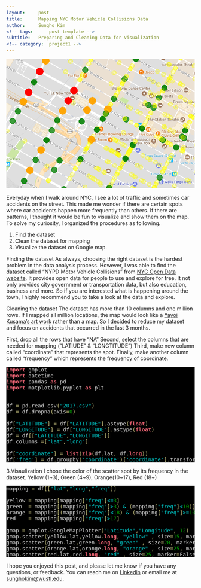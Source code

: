 ```yaml
---
layout:     post
title:      Mapping NYC Motor Vehicle Collisions Data
author:     Sungho Kim
<!-- tags: 		post template -->
subtitle:  	Preparing and Cleaning Data for Visualization
<!-- category:  project1 -->
---
```



![Description](/img/post/map_shot.png)


Everyday when I walk around NYC, I see a lot of traffic and sometimes car accidents on the street. This made me wonder if there are certain spots where car accidents happen more frequently than others. If there are patterns, I thought it would be fun to visualize and show them on the map. To solve my curiosity, I organized the procedures as following. 


1. Find the dataset 
2. Clean the dataset for mapping
3. Visualize the dataset on Google map.



Finding the dataset
As always, choosing the right dataset is the hardest problem in the data
analysis process. However, I was able to find the dataset called “NYPD Motor Vehicle Collisions” from [NYC Open Data website](https://opendata.cityofnewyork.us/). It provides open data for people to use and explore for free. It not only provides city government or transportation data, but also education, business and more. So if you are interested what is happening around the town, I highly recommend you to take a look at the data and explore. 

Cleaning the dataset 
The dataset has more than 10 columns and one million rows. If I mapped all million locations, the map would look like a [Yayoi Kusama’s art work](http://payload526.cargocollective.com/1/1/60195/12836514/obiliteration-room.jpg) rather than a map. So I decided to reduce my dataset and focus on accidents that occurred in the last 3 months.

First, drop all the rows that have “NA” Second, select the columns that are needed for mapping (“LATIUDE” & “LONGTITUDE”) Third, make new column called “coordinate” that represents the spot. Finally, make another column called “frequency” which represents the frequency of coordinate. 

<pre style='color:#d1d1d1;background:#000000;'><span style='color:#e66170; font-weight:bold; '>import</span> gmplot 
<span style='color:#e66170; font-weight:bold; '>import</span> datetime
<span style='color:#e66170; font-weight:bold; '>import</span> pandas <span style='color:#e66170; font-weight:bold; '>as</span> pd
<span style='color:#e66170; font-weight:bold; '>import</span> matplotlib<span style='color:#d2cd86; '>.</span>pyplot <span style='color:#e66170; font-weight:bold; '>as</span> plt  


df <span style='color:#d2cd86; '>=</span> pd<span style='color:#d2cd86; '>.</span>read_csv<span style='color:#d2cd86; '>(</span><span style='color:#00c4c4; '>"2017.csv"</span><span style='color:#d2cd86; '>)</span>
df <span style='color:#d2cd86; '>=</span> df<span style='color:#d2cd86; '>.</span>dropna<span style='color:#d2cd86; '>(</span>axis<span style='color:#d2cd86; '>=</span><span style='color:#00a800; '>0</span><span style='color:#d2cd86; '>)</span>

df<span style='color:#d2cd86; '>[</span><span style='color:#00c4c4; '>"LATITUDE"</span><span style='color:#d2cd86; '>]</span> <span style='color:#d2cd86; '>=</span> df<span style='color:#d2cd86; '>[</span><span style='color:#00c4c4; '>"LATITUDE"</span><span style='color:#d2cd86; '>]</span><span style='color:#d2cd86; '>.</span>astype<span style='color:#d2cd86; '>(</span><span style='color:#e66170; font-weight:bold; '>float</span><span style='color:#d2cd86; '>)</span>
df<span style='color:#d2cd86; '>[</span><span style='color:#00c4c4; '>"LONGITUDE"</span><span style='color:#d2cd86; '>]</span> <span style='color:#d2cd86; '>=</span> df<span style='color:#d2cd86; '>[</span><span style='color:#00c4c4; '>"LONGITUDE"</span><span style='color:#d2cd86; '>]</span><span style='color:#d2cd86; '>.</span>astype<span style='color:#d2cd86; '>(</span><span style='color:#e66170; font-weight:bold; '>float</span><span style='color:#d2cd86; '>)</span>
df <span style='color:#d2cd86; '>=</span> df<span style='color:#d2cd86; '>[</span><span style='color:#d2cd86; '>[</span><span style='color:#00c4c4; '>"LATITUDE"</span><span style='color:#d2cd86; '>,</span><span style='color:#00c4c4; '>"LONGITUDE"</span><span style='color:#d2cd86; '>]</span><span style='color:#d2cd86; '>]</span>
df<span style='color:#d2cd86; '>.</span>columns <span style='color:#d2cd86; '>=</span><span style='color:#d2cd86; '>[</span><span style='color:#00c4c4; '>"lat"</span><span style='color:#d2cd86; '>,</span><span style='color:#00c4c4; '>"long"</span><span style='color:#d2cd86; '>]</span>

df<span style='color:#d2cd86; '>[</span><span style='color:#00c4c4; '>"coordinate"</span><span style='color:#d2cd86; '>]</span> <span style='color:#d2cd86; '>=</span> <span style='color:#e66170; font-weight:bold; '>list</span><span style='color:#d2cd86; '>(</span><span style='color:#e66170; font-weight:bold; '>zip</span><span style='color:#d2cd86; '>(</span>df<span style='color:#d2cd86; '>.</span>lat<span style='color:#d2cd86; '>,</span> df<span style='color:#d2cd86; '>.</span><span style='color:#e66170; font-weight:bold; '>long</span><span style='color:#d2cd86; '>)</span><span style='color:#d2cd86; '>)</span>
df<span style='color:#d2cd86; '>[</span><span style='color:#00c4c4; '>'freq'</span><span style='color:#d2cd86; '>]</span> <span style='color:#d2cd86; '>=</span> df<span style='color:#d2cd86; '>.</span>groupby<span style='color:#d2cd86; '>(</span><span style='color:#00c4c4; '>'coordinate'</span><span style='color:#d2cd86; '>)</span><span style='color:#d2cd86; '>[</span><span style='color:#00c4c4; '>'coordinate'</span><span style='color:#d2cd86; '>]</span><span style='color:#d2cd86; '>.</span>transform<span style='color:#d2cd86; '>(</span><span style='color:#00c4c4; '>'count'</span><span style='color:#d2cd86; '>)</span>
</pre>

3.Visaulization 
I chose the color of the scatter spot by its frequency in the dataset.
Yellow (1~3), Green (4~9), Orange(10~17), Red (18~)

<pre style='color:#d1d1d1;background:#000000;'>mapping <span style='color:#d2cd86; '>=</span> df<span style='color:#d2cd86; '>[</span><span style='color:#d2cd86; '>[</span><span style='color:#00c4c4; '>"lat"</span><span style='color:#d2cd86; '>,</span><span style='color:#00c4c4; '>"long"</span><span style='color:#d2cd86; '>,</span><span style='color:#00c4c4; '>"freq"</span><span style='color:#d2cd86; '>]</span><span style='color:#d2cd86; '>]</span>

yellow <span style='color:#d2cd86; '>=</span> mapping<span style='color:#d2cd86; '>[</span>mapping<span style='color:#d2cd86; '>[</span><span style='color:#00c4c4; '>"freq"</span><span style='color:#d2cd86; '>]</span><span style='color:#00dddd; '>&lt;=</span><span style='color:#00a800; '>3</span><span style='color:#d2cd86; '>]</span> 
green  <span style='color:#d2cd86; '>=</span> mapping<span style='color:#d2cd86; '>[</span><span style='color:#d2cd86; '>(</span>mapping<span style='color:#d2cd86; '>[</span><span style='color:#00c4c4; '>"freq"</span><span style='color:#d2cd86; '>]</span><span style='color:#00dddd; '>></span><span style='color:#00a800; '>3</span><span style='color:#d2cd86; '>)</span> <span style='color:#00dddd; '>&amp;</span> <span style='color:#d2cd86; '>(</span>mapping<span style='color:#d2cd86; '>[</span><span style='color:#00c4c4; '>"freq"</span><span style='color:#d2cd86; '>]</span><span style='color:#00dddd; '>&lt;</span><span style='color:#00a800; '>10</span><span style='color:#d2cd86; '>)</span><span style='color:#d2cd86; '>]</span>
orange <span style='color:#d2cd86; '>=</span> mapping<span style='color:#d2cd86; '>[</span><span style='color:#d2cd86; '>(</span>mapping<span style='color:#d2cd86; '>[</span><span style='color:#00c4c4; '>"freq"</span><span style='color:#d2cd86; '>]</span><span style='color:#00dddd; '>&lt;</span><span style='color:#00a800; '>18</span><span style='color:#d2cd86; '>)</span> <span style='color:#00dddd; '>&amp;</span> <span style='color:#d2cd86; '>(</span>mapping<span style='color:#d2cd86; '>[</span><span style='color:#00c4c4; '>"freq"</span><span style='color:#d2cd86; '>]</span><span style='color:#00dddd; '>>=</span><span style='color:#00a800; '>10</span><span style='color:#d2cd86; '>)</span><span style='color:#d2cd86; '>]</span>
red    <span style='color:#d2cd86; '>=</span> mapping<span style='color:#d2cd86; '>[</span>mapping<span style='color:#d2cd86; '>[</span><span style='color:#00c4c4; '>"freq"</span><span style='color:#d2cd86; '>]</span><span style='color:#00dddd; '>></span><span style='color:#00a800; '>17</span><span style='color:#d2cd86; '>]</span> 

gmap <span style='color:#d2cd86; '>=</span> gmplot<span style='color:#d2cd86; '>.</span>GoogleMapPlotter<span style='color:#d2cd86; '>(</span><span style='color:#00c4c4; '>"Latitude"</span><span style='color:#d2cd86; '>,</span><span style='color:#00c4c4; '>"Longitude"</span><span style='color:#d2cd86; '>,</span> <span style='color:#00a800; '>12</span><span style='color:#d2cd86; '>)</span>
gmap<span style='color:#d2cd86; '>.</span>scatter<span style='color:#d2cd86; '>(</span>yellow<span style='color:#d2cd86; '>.</span>lat<span style='color:#d2cd86; '>,</span>yellow<span style='color:#d2cd86; '>.</span><span style='color:#e66170; font-weight:bold; '>long</span><span style='color:#d2cd86; '>,</span> <span style='color:#00c4c4; '>"yellow"</span> <span style='color:#d2cd86; '>,</span> size<span style='color:#d2cd86; '>=</span><span style='color:#00a800; '>15</span><span style='color:#d2cd86; '>,</span> marker<span style='color:#d2cd86; '>=</span>False<span style='color:#d2cd86; '>)</span>  
gmap<span style='color:#d2cd86; '>.</span>scatter<span style='color:#d2cd86; '>(</span>green<span style='color:#d2cd86; '>.</span>lat<span style='color:#d2cd86; '>,</span>green<span style='color:#d2cd86; '>.</span><span style='color:#e66170; font-weight:bold; '>long</span><span style='color:#d2cd86; '>,</span> <span style='color:#00c4c4; '>"green"</span> <span style='color:#d2cd86; '>,</span> size<span style='color:#d2cd86; '>=</span><span style='color:#00a800; '>20</span><span style='color:#d2cd86; '>,</span> marker<span style='color:#d2cd86; '>=</span>False<span style='color:#d2cd86; '>)</span>  
gmap<span style='color:#d2cd86; '>.</span>scatter<span style='color:#d2cd86; '>(</span>orange<span style='color:#d2cd86; '>.</span>lat<span style='color:#d2cd86; '>,</span>orange<span style='color:#d2cd86; '>.</span><span style='color:#e66170; font-weight:bold; '>long</span><span style='color:#d2cd86; '>,</span> <span style='color:#00c4c4; '>"orange"</span> <span style='color:#d2cd86; '>,</span> size<span style='color:#d2cd86; '>=</span><span style='color:#00a800; '>25</span><span style='color:#d2cd86; '>,</span> marker<span style='color:#d2cd86; '>=</span>False<span style='color:#d2cd86; '>)</span>  
gmap<span style='color:#d2cd86; '>.</span>scatter<span style='color:#d2cd86; '>(</span>red<span style='color:#d2cd86; '>.</span>lat<span style='color:#d2cd86; '>,</span>red<span style='color:#d2cd86; '>.</span><span style='color:#e66170; font-weight:bold; '>long</span><span style='color:#d2cd86; '>,</span> <span style='color:#00c4c4; '>"red"</span> <span style='color:#d2cd86; '>,</span> size<span style='color:#d2cd86; '>=</span><span style='color:#00a800; '>25</span><span style='color:#d2cd86; '>,</span> marker<span style='color:#d2cd86; '>=</span>False<span style='color:#d2cd86; '>)</span>
</pre>



I hope you enjoyed this post, and please let me know if you have any questions, or feedback. You can reach me on [Linkedin](https://www.linkedin.com/in/sunghok/) or email me at <a href="mailto:sunghokim@wustl.edu?Subject=Hello%20again" target="_top">sunghokim@wustl.edu</a>.